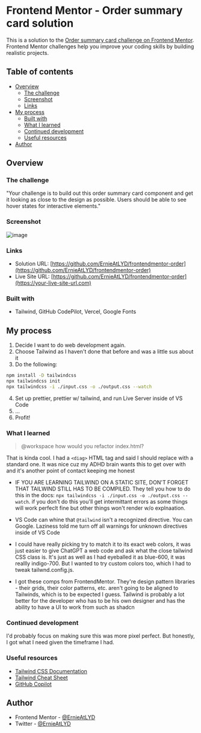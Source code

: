 # Frontend Mentor - Order summary card solution

This is a solution to the [Order summary card challenge on Frontend Mentor](https://www.frontendmentor.io/challenges/order-summary-component-QlPmajDUj). Frontend Mentor challenges help you improve your coding skills by building realistic projects. 

## Table of contents

- [Overview](#overview)
  - [The challenge](#the-challenge)
  - [Screenshot](#screenshot)
  - [Links](#links)
- [My process](#my-process)
  - [Built with](#built-with)
  - [What I learned](#what-i-learned)
  - [Continued development](#continued-development)
  - [Useful resources](#useful-resources)
- [Author](#author)

## Overview

### The challenge

"Your challenge is to build out this order summary card component and get it looking as close to the design as possible. Users should be able to see hover states for interactive elements."

### Screenshot

![image](https://github.com/ErnieAtLYD/frontendmentor-order/assets/33945/737e2e06-2145-415c-a310-2bbb0ef84ef5)


### Links

- Solution URL: [https://github.com/ErnieAtLYD/frontendmentor-order](https://github.com/ErnieAtLYD/frontendmentor-order)
- Live Site URL: [https://github.com/ErnieAtLYD/frontendmentor-order](https://your-live-site-url.com)

### Built with

- Tailwind, GitHub CodePilot, Vercel, Google Fonts

## My process

1. Decide I want to do web development again.
2. Choose Tailwind as I haven't done that before and was a little sus about it
3. Do the following:

```bash
npm install -D tailwindcss
npx tailwindcss init
npx tailwindcss -i ./input.css -o ./output.css --watch
```

4. Set up prettier, prettier w/ tailwind, and run Live Server inside of VS Code
5. ...
6. Profit!

### What I learned

> @workspace how would you refactor index.html?

That is kinda cool. I had a `<diag>` HTML tag and said I should replace with a standard one. It was nice cuz my ADHD brain wants this to get over with and it's another point of contact keeping me honest

- IF YOU ARE LEARNING TAILWIND ON A STATIC SITE, DON'T FORGET THAT TAILWIND STILL HAS TO BE COMPILED. They tell you how to do this in the docs: `npx tailwindcss -i ./input.css -o ./output.css --watch`.  if you don't do this you'll get intermittant errors as some things will work perfeclt fine but other things won't render w/o explnaation.

- VS Code can whine that `@tailwind` isn't a recognized directive. You can Google. Laziness told me turn off all warnings for unknown directives inside of VS Code

- I could have really picking try to match it to its exact web colors, it was just easier to give ChatGPT a web code and ask what the close tailwind CSS class is. It's just as well as I had eyeballed it as blue-600, it was reallly indigo-700. But I wanted to try custom colors too, which I had to tweak tailwnd.config.js. 

- I got these comps from FrontendMentor. They're design pattern libraries - their grids, their color patterns, etc.  aren't going to be aligned to Tailwinds, which is to be expected I guess. Tailwind is probably a lot better for the developer who has to be his own designer and has the ability to have a UI to work from such as shadcn


### Continued development

I'd probably focus on making sure this was more pixel perfect. But honestly, I got what I need given the timeframe I had.

### Useful resources

- [Tailwind CSS Documentation](https://tailwindcss.com/docs)
- [Tailwind Cheat Sheet](https://umeshmk.github.io/Tailwindcss-cheatsheet/)
- [GitHub Copilot](https://copilot.github.com)

## Author

- Frontend Mentor - [@ErnieAtLYD](https://www.frontendmentor.io/profile/yourusername)
- Twitter - [@ErnieAtLYD](https://www.twitter.com/ErnieAtLYD)


